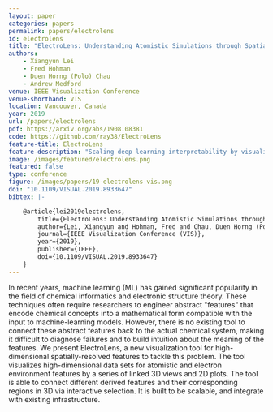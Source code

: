 ```yaml
---
layout: paper
categories: papers
permalink: papers/electrolens
id: electrolens
title: "ElectroLens: Understanding Atomistic Simulations through Spatially-resolved Visualization of High-dimensional Features"
authors: 
    - Xiangyun Lei
    - Fred Hohman
    - Duen Horng (Polo) Chau
    - Andrew Medford
venue: IEEE Visualization Conference
venue-shorthand: VIS
location: Vancouver, Canada
year: 2019
url: /papers/electrolens
pdf: https://arxiv.org/abs/1908.08381
code: https://github.com/ray38/ElectroLens
feature-title: ElectroLens
feature-description: "Scaling deep learning interpretability by visualizing activation and attribution summarizations"
image: /images/featured/electrolens.png
featured: false
type: conference
figure: /images/papers/19-electrolens-vis.png
doi: "10.1109/VISUAL.2019.8933647"
bibtex: |-

    @article{lei2019electrolens,
        title={ElectroLens: Understanding Atomistic Simulations through Spatially-resolved Visualization of High-dimensional Features},
        author={Lei, Xiangyun and Hohman, Fred and Chau, Duen Horng (Polo) and Medford, Andrew},
        journal={IEEE Visualization Conference (VIS)},
        year={2019},
        publisher={IEEE},
        doi={10.1109/VISUAL.2019.8933647}
    }
---
```


In recent years, machine learning (ML) has gained significant popularity in the field of chemical informatics and electronic structure theory.
These techniques often require researchers to engineer abstract "features" that encode chemical concepts into a mathematical form compatible with the input to machine-learning models.
However, there is no existing tool to connect these abstract features back to the actual chemical system, making it difficult to diagnose failures and to build intuition about the meaning of the features.
We present ElectroLens, a new visualization tool for high-dimensional spatially-resolved features to tackle this problem.
The tool visualizes high-dimensional data sets for atomistic and electron environment features by a series of linked 3D views and 2D plots.
The tool is able to connect different derived features and their corresponding regions in 3D via interactive selection.
It is built to be scalable, and integrate with existing infrastructure.
